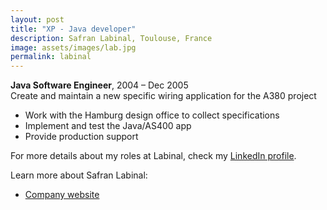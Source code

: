 ```yaml
---
layout: post
title: "XP - Java developer"
description: Safran Labinal, Toulouse, France
image: assets/images/lab.jpg
permalink: labinal
---
```


**Java Software Engineer**, 2004 – Dec 2005
<br>Create and maintain a new specific wiring application for the A380 project 
* Work with the Hamburg design office to collect specifications 
* Implement and test the Java/AS400 app
* Provide production support

For more details about my roles at Labinal, check my <A href="https://www.linkedin.com/in/christophebenoist/" target="_blank">LinkedIn profile</A>.

Learn more about Safran Labinal:
* <a href="https://www.safran-electrical-power.com/" target="_blank">Company website</a>